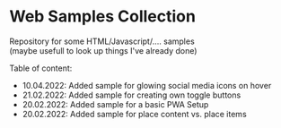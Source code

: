 # Web Samples Collection

Repository for some HTML/Javascript/.... samples  
(maybe usefull to look up things I've already done)

Table of content:  
* 10.04.2022: Added sample for glowing social media icons on hover
* 21.02.2022: Added sample for creating own toggle buttons
* 20.02.2022: Added sample for a basic PWA Setup
* 20.02.2022: Added sample for place content vs. place items  

